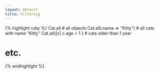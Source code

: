 ```yaml
---
layout: default
title: Filtering
---
```


{% highlight ruby %}
Cat.all # all objects
Cat.all(:name => "Kitty") # all cats with name "Kitty"
Cat.all{|c| c.age > 1 } # cats older than 1 year
# etc.
{% endhighlight %}
